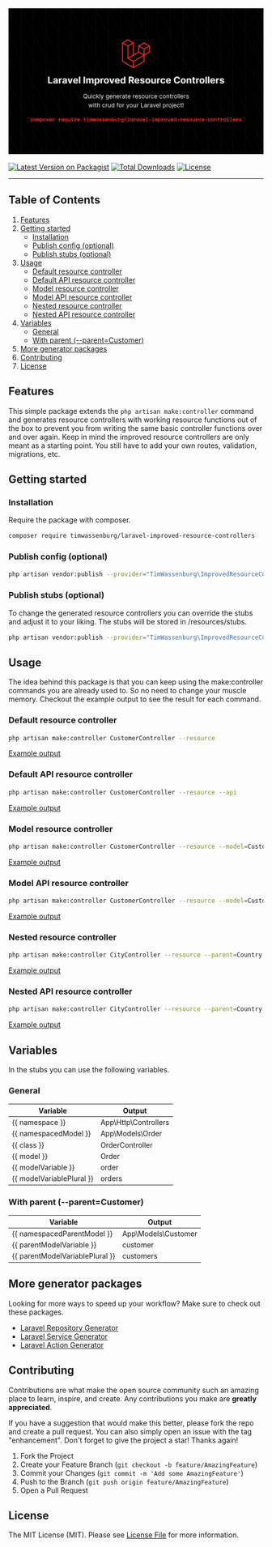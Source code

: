 <img src="img/banner.png" alt="Logo">

[![Latest Version on Packagist](https://img.shields.io/packagist/v/timwassenburg/laravel-improved-resource-controllers.svg?style=flat-square)](https://packagist.org/packages/timwassenburg/laravel-improved-resource-controllers)
[![Total Downloads](https://img.shields.io/packagist/dt/timwassenburg/laravel-improved-resource-controllers.svg?style=flat-square)](https://packagist.org/packages/timwassenburg/laravel-improved-resource-controllers)
[![License](https://img.shields.io/packagist/l/timwassenburg/laravel-improved-resource-controllers)](https://packagist.org/packages/timwassenburg/laravel-improved-resource-controllers)

<hr>

## Table of Contents
  <ol>
    <li><a href="#features">Features</a></li>
    <li>
        <a href="#getting-started">Getting started</a>
        <ul>
            <li><a href="#installation">Installation</a></li>
            <li><a href="#publish-config-(optional)">Publish config (optional)</a></li>
            <li><a href="#publish-stubs-(optional)">Publish stubs (optional)</a></li>
        </ul>
    </li>
    <li>
      <a href="#usage">Usage</a>
      <ul>
        <li><a href="#default-resource-controller">Default resource controller</a></li>
        <li><a href="#default-api-resource-controller">Default API resource controller</a></li>
        <li><a href="#model-resource-controller">Model resource controller</a></li>
        <li><a href="#model-api-resource-controller">Model API resource controller</a></li>
        <li><a href="#nested-resource-controller">Nested resource controller</a></li>
        <li><a href="#nested-api-resource-controller">Nested API resource controller</a></li>
      </ul>
    </li>
    <li>
        <a href="#variables">Variables</a>
        <ul>
            <li><a href="#general">General</a></li>
            <li><a href="#with-parent-(--parent=customer)">With parent (--parent=Customer)</a></li>
        </ul>
    </li>
    <li><a href="#more-generator-packages">More generator packages</a></li>
    <li><a href="#contributing">Contributing</a></li>
    <li><a href="#license">License</a></li>
  </ol>

## Features
This simple package extends the ```php artisan make:controller``` command and generates
resource controllers with working resource functions out of the box to prevent you from writing 
the same basic controller functions over and over again.
Keep in mind the improved resource controllers are only meant as a starting point. 
You still have to add your own routes, validation, migrations, etc.

## Getting started

### Installation
Require the package with composer.
```bash
composer require timwassenburg/laravel-improved-resource-controllers
```

### Publish config (optional)
```bash
php artisan vendor:publish --provider="TimWassenburg\ImprovedResourceControllers\ImprovedResourceControllersServiceProvider" --tag="config"
```

### Publish stubs (optional)
To change the generated resource controllers you can override
the stubs and adjust it to your liking. The stubs will be stored in /resources/stubs.

```bash
php artisan vendor:publish --provider="TimWassenburg\ImprovedResourceControllers\ImprovedResourceControllersServiceProvider" --tag="stubs"
```

## Usage
The idea behind this package is that you can keep using the make:controller commands you are already used to. 
So no need to change your muscle memory. Checkout the example output to see the result for each command.

### Default resource controller
```bash
php artisan make:controller CustomerController --resource
```
[Example output](https://github.com/timwassenburg/laravel-improved-resource-controllers/tree/master/examples/DefaultResourceController.php)

### Default API resource controller
```bash
php artisan make:controller CustomerController --resource --api
```
[Example output](https://github.com/timwassenburg/laravel-improved-resource-controllers/tree/master/examples/DefaultApiResourceController.php)

### Model resource controller
```bash
php artisan make:controller CustomerController --resource --model=Customer
```
[Example output](https://github.com/timwassenburg/laravel-improved-resource-controllers/tree/master/examples/ModelResourceController.php)

### Model API resource controller
```bash
php artisan make:controller CustomerController --resource --model=Customer --api
```
[Example output](https://github.com/timwassenburg/laravel-improved-resource-controllers/tree/master/examples/ModelApiResourceController.php)

### Nested resource controller
```bash
php artisan make:controller CityController --resource --parent=Country --model=City
```
[Example output](https://github.com/timwassenburg/laravel-improved-resource-controllers/tree/master/examples/NestedResourceController.php)

### Nested API resource controller
```bash
php artisan make:controller CityController --resource --parent=Country --model=City --api
```
[Example output](https://github.com/timwassenburg/laravel-improved-resource-controllers/tree/master/examples/NestedApiResourceController.php)

## Variables
In the stubs you can use the following variables.

### General
| Variable                  | Output                        |
| -------------             |-------------                  |
| {{ namespace }}           | App\Http\Controllers          |
| {{ namespacedModel }}     | App\Models\Order              |
| {{ class }}               | OrderController               |
| {{ model }}               | Order                         |
| {{ modelVariable }}       | order                         |
| {{ modelVariablePlural }} | orders                        |

### With parent (--parent=Customer)
| Variable                          | Output                |
| -------------                     |-------------          |
| {{ namespacedParentModel }}       | App\Models\Customer   |
| {{ parentModelVariable }}         | customer              |
| {{ parentModelVariablePlural }}   | customers             |

## More generator packages
Looking for more ways to speed up your workflow? Make sure to check out these packages.

- [Laravel Repository Generator](https://github.com/timwassenburg/laravel-repository-generator)
- [Laravel Service Generator](https://github.com/timwassenburg/laravel-service-generator)
- [Laravel Action Generator](https://github.com/timwassenburg/laravel-action-generator)

## Contributing
Contributions are what make the open source community such an amazing place to learn, inspire, and create. Any contributions you make are **greatly appreciated**.

If you have a suggestion that would make this better, please fork the repo and create a pull request. You can also simply open an issue with the tag "enhancement".
Don't forget to give the project a star! Thanks again!

1. Fork the Project
2. Create your Feature Branch (`git checkout -b feature/AmazingFeature`)
3. Commit your Changes (`git commit -m 'Add some AmazingFeature'`)
4. Push to the Branch (`git push origin feature/AmazingFeature`)
5. Open a Pull Request

## License
The MIT License (MIT). Please see [License File](LICENSE.md) for more information.
